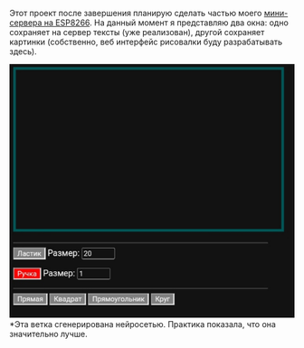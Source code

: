 Этот проект после завершения планирую сделать частью моего <a href= "https://github.com/TimmMuranov/ESP-DISK">мини-сервера на ESP8266</a>. 
На данный момент я представляю два окна: одно сохраняет на сервер тексты (уже реализован), 
другой сохраняет картинки
(собственно, веб интерфейс рисовалки буду разрабатывать здесь).
<p>
<img src= "IMG_20240929_225519.jpg">
*Эта ветка сгенерирована нейросетью. Практика показала, что она значительно лучше.
